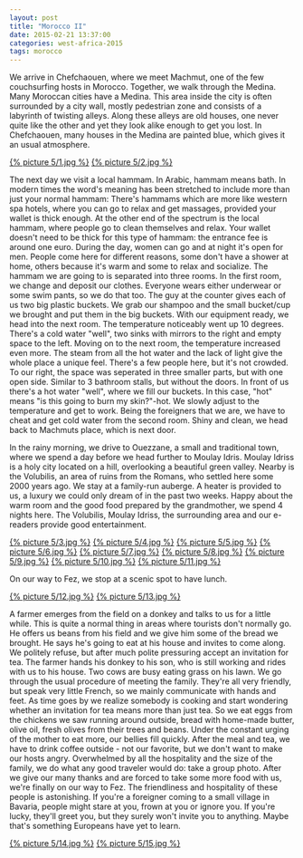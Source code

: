 ```yaml
---
layout: post
title: "Morocco II"
date: 2015-02-21 13:37:00
categories: west-africa-2015
tags: morocco
---
```

We arrive in Chefchaouen, where we meet Machmut,
one of the few couchsurfing hosts in Morocco.
Together, we walk through the Medina.
Many Moroccan cities have a Medina.
This area inside the city is often surrounded by a city wall, mostly pedestrian zone and consists of a labyrinth of twisting alleys.
Along these alleys are old houses, one never quite like the other and yet they look alike enough to get you lost.
In Chefchaouen, many houses in the Medina are painted blue, which gives it an usual atmosphere.

[1]: https://saschaeglau.com/upload/travel/5/1.jpg "Medina in Chefchaouen"
[2]: https://saschaeglau.com/upload/travel/5/2.jpg "Medina in Chefchaouen"
[{% picture 5/1.jpg %}][1]
[{% picture 5/2.jpg %}][2]

The next day we visit a local hammam.
In Arabic, hammam means bath.
In modern times the word's meaning has been stretched to include more than just your normal hammam:
There's hammams which are more like western spa hotels, where you can go to relax and get massages, provided your wallet is thick enough.
At the other end of the spectrum is the local hammam, where people go to clean themselves and relax.
Your wallet doesn't need to be thick for this type of hammam: the entrance fee is around one euro.
During the day, women can go and at night it's open for men.
People come here for different reasons, some don't have a shower at home, others because it's warm and some to relax and socialize.
The hammam we are going to is separated into three rooms.
In the first room, we change and deposit our clothes.
Everyone wears either underwear or some swim pants, so we do that too.
The guy at the counter gives each of us two big plastic buckets.
We grab our shampoo and the small bucket/cup we brought and put them in the big buckets.
With our equipment ready, we head into the next room.
The temperature noticeably went up 10 degrees.
There's a cold water "well", two sinks with mirrors to the right and empty space to the left.
Moving on to the next room, the temperature increased even more.
The steam from all the hot water and the lack of light give the whole place a unique feel.
There's a few people here, but it's not crowded.
To our right, the space was seperated in three smaller parts, but with one open side.
Similar to 3 bathroom stalls, but without the doors.
In front of us there's a hot water "well", where we fill our buckets.
In this case, "hot" means "is this going to burn my skin?"-hot.
We slowly adjust to the temperature and get to work.
Being the foreigners that we are, we have to cheat and get cold water from the second room.
Shiny and clean, we head back to Machmuts place, which is next door.

In the rainy morning, we drive to Ouezzane, a small and traditional town, where we spend a day before we head further to Moulay Idris.
Moulay Idriss is a holy city located on a hill, overlooking a beautiful green valley.
Nearby is the Volubilis, an area of ruins from the Romans, who settled here some 2000 years ago.
We stay at a family-run auberge.
A heater is provided to us, a luxury we could only dream of in the past two weeks.
Happy about the warm room and the good food prepared by the grandmother, we spend 4 nights here.
The Volubilis, Moulay Idriss, the surrounding area and our e-readers provide good entertainment.

[3]: https://saschaeglau.com/upload/travel/5/3.jpg "Sunset at the Volubilis"
[4]: https://saschaeglau.com/upload/travel/5/4.jpg "Volubilis"
[5]: https://saschaeglau.com/upload/travel/5/5.jpg "Flowers at the Volubilis"
[6]: https://saschaeglau.com/upload/travel/5/6.jpg "Volubilis"
[7]: https://saschaeglau.com/upload/travel/5/7.jpg "Flowers at the Volubilis"
[8]: https://saschaeglau.com/upload/travel/5/8.jpg "Volubilis"
[9]: https://saschaeglau.com/upload/travel/5/9.jpg "Landscape near Moulay Idriss"
[10]: https://saschaeglau.com/upload/travel/5/10.jpg "Garbage man im Moulay Idriss"
[11]: https://saschaeglau.com/upload/travel/5/11.jpg "Moulay Idriss"
[{% picture 5/3.jpg %}][3]
[{% picture 5/4.jpg %}][4]
[{% picture 5/5.jpg %}][5]
[{% picture 5/6.jpg %}][6]
[{% picture 5/7.jpg %}][7]
[{% picture 5/8.jpg %}][8]
[{% picture 5/9.jpg %}][9]
[{% picture 5/10.jpg %}][10]
[{% picture 5/11.jpg %}][11]

On our way to Fez, we stop at a scenic spot to have lunch.

[12]: https://saschaeglau.com/upload/travel/5/12.jpg "On the way to Fez"
[13]: https://saschaeglau.com/upload/travel/5/13.jpg "On the way to Fez"
[{% picture 5/12.jpg %}][12]
[{% picture 5/13.jpg %}][13]

A farmer emerges from the field on a donkey and talks to us for a little while.
This is quite a normal thing in areas where tourists don't normally go.
He offers us beans from his field and we give him some of the bread we brought.
He says he's going to eat at his house and invites to come along.
We politely refuse, but after much polite pressuring accept an invitation for tea.
The farmer hands his donkey to his son, who is still working and rides with us to his house.
Two cows are busy eating grass on his lawn.
We go through the usual procedure of meeting the family.
They're all very friendly, but speak very little French, so we mainly communicate with hands and feet.
As time goes by we realize somebody is cooking and start wondering whether an invitation for tea means more than just tea.
So we eat eggs from the chickens we saw running around outside, bread with home-made butter, olive oil, fresh olives from their trees and beans.
Under the constant urging of the mother to eat more, our bellies fill quickly.
After the meal and tea, we have to drink coffee outside - not our favorite, but we don't want to make our hosts angry.
Overwhelmed by all the hospitality and the size of the family, we do what any good traveler would do: take a group photo.
After we give our many thanks and are forced to take some more food with us, we're finally on our way to Fez.
The friendliness and hospitality of these people is astonishing.
If you're a foreigner coming to a small village in Bavaria, people might stare at you, frown at you or ignore you.
If you're lucky, they'll greet you, but they surely won't invite you to anything.
Maybe that's something Europeans have yet to learn.

[14]: https://saschaeglau.com/upload/travel/5/14.jpg "Part of the family"
[15]: https://saschaeglau.com/upload/travel/5/15.jpg "The family"
[{% picture 5/14.jpg %}][14]
[{% picture 5/15.jpg %}][15]
